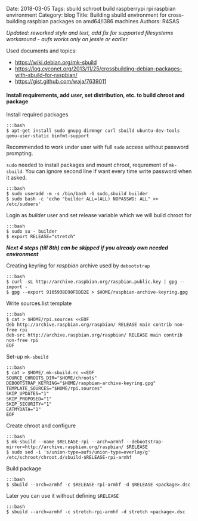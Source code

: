 Date: 2018-03-05
Tags: sbuild schroot build raspberrypi rpi raspbian environment
Category: blog
Title: Building sbuild environment for cross-building raspbian packages on amd64/i386 machines
Authors: R4SAS

*Updated: reworked style and text, add fix for supported filesystems workaround - aufs works only on jessie or earlier*

Used documents and topics:

* https://wiki.debian.org/mk-sbuild
* https://log.cyconet.org/2013/11/25/crossbuilding-debian-packages-with-sbuild-for-raspbian/
* https://gist.github.com/waja/7639011

#### Install requirements, add user, set distribution, etc. to build chroot and package

Install required packages

    :::bash
    $ apt-get install sudo gnupg dirmngr curl sbuild ubuntu-dev-tools qemu-user-static binfmt-support


Recommended to work under user with full `sudo` access without password prompting.

`sudo` needed to install packages and mount chroot, requrement of `mk-sbuild`.
You can ignore second line if want every time write password when it asked.

    :::bash
    $ sudo useradd -m -s /bin/bash -G sudo,sbuild builder
    $ sudo bash -c 'echo "builder ALL=(ALL) NOPASSWD: ALL" >> /etc/sudoers'


Login as *builder* user and set release variable which we will build chroot for

    :::bash
    $ sudo su - builder
    $ export RELEASE="stretch"


***Next 4 steps (till 8th) can be skipped if you already own needed environment***

Creating keyring for *raspbian* archive used by `debootstrap`

    :::bash
    $ curl -sL http://archive.raspbian.org/raspbian.public.key | gpg --import -
    $ gpg --export 9165938D90FDDD2E > $HOME/raspbian-archive-keyring.gpg


Write sources.list template

    :::bash
    $ cat > $HOME/rpi.sources <<EOF
    deb http://archive.raspbian.org/raspbian/ RELEASE main contrib non-free rpi
    deb-src http://archive.raspbian.org/raspbian/ RELEASE main contrib non-free rpi
    EOF


Set-up `mk-sbuild`

    :::bash
    $ cat > $HOME/.mk-sbuild.rc <<EOF
    SOURCE_CHROOTS_DIR="$HOME/chroots"
    DEBOOTSTRAP_KEYRING="$HOME/raspbian-archive-keyring.gpg"
    TEMPLATE_SOURCES="$HOME/rpi.sources"
    SKIP_UPDATES="1"
    SKIP_PROPOSED="1"
    SKIP_SECURITY="1"
    EATMYDATA="1"
    EOF


Create chroot and configure

    :::bash
    $ mk-sbuild --name $RELEASE-rpi --arch=armhf --debootstrap-mirror=http://archive.raspbian.org/raspbian/ $RELEASE
    $ sudo sed -i 's/union-type=aufs/union-type=overlay/g' /etc/schroot/chroot.d/sbuild-$RELEASE-rpi-armhf

Build package

    :::bash
    $ sbuild --arch=armhf -c $RELEASE-rpi-armhf -d $RELEASE <package>.dsc

Later you can use it without defining `$RELEASE`

    :::bash
    $ sbuild --arch=armhf -c stretch-rpi-armhf -d stretch <package>.dsc
